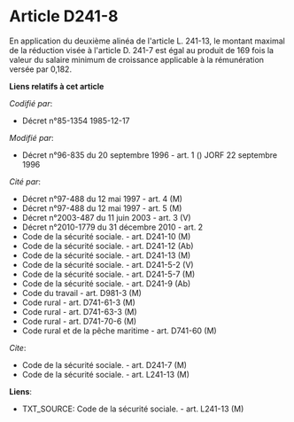 # Article D241-8

En application du deuxième alinéa de l'article L. 241-13, le montant maximal de la réduction visée à l'article D. 241-7 est
égal au produit de 169 fois la valeur du salaire minimum de croissance applicable à la rémunération versée par 0,182.

**Liens relatifs à cet article**

_Codifié par_:

  - Décret n°85-1354 1985-12-17

_Modifié par_:

  - Décret n°96-835 du 20 septembre 1996 - art. 1 () JORF 22 septembre 1996

_Cité par_:

  - Décret n°97-488 du 12 mai 1997 - art. 4 (M)
  - Décret n°97-488 du 12 mai 1997 - art. 5 (M)
  - Décret n°2003-487 du 11 juin 2003 - art. 3 (V)
  - Décret n°2010-1779 du 31 décembre 2010 - art. 2
  - Code de la sécurité sociale. - art. D241-10 (M)
  - Code de la sécurité sociale. - art. D241-12 (Ab)
  - Code de la sécurité sociale. - art. D241-13 (M)
  - Code de la sécurité sociale. - art. D241-5-2 (V)
  - Code de la sécurité sociale. - art. D241-5-7 (M)
  - Code de la sécurité sociale. - art. D241-9 (Ab)
  - Code du travail - art. D981-3 (M)
  - Code rural - art. D741-61-3 (M)
  - Code rural - art. D741-63-3 (M)
  - Code rural - art. D741-70-6 (M)
  - Code rural et de la pêche maritime - art. D741-60 (M)

_Cite_:

  - Code de la sécurité sociale. - art. D241-7 (M)
  - Code de la sécurité sociale. - art. L241-13 (M)

**Liens**:

  - TXT_SOURCE: Code de la sécurité sociale. - art. L241-13 (M)
